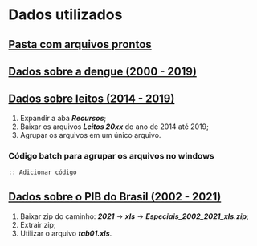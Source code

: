 
# Dados utilizados

## [Pasta com arquivos prontos](https://drive.google.com/drive/folders/1kFDYWXZu2kvP17e8iDi5GEih5xzYjrWm?usp=sharing)

## [Dados sobre a dengue (2000 - 2019)](https://www.kaggle.com/datasets/raomuhammadsaeedali/brazil-dengue-dataset-2000-2019)

## [Dados sobre leitos (2014 - 2019)](https://dados.gov.br/dados/conjuntos-dados/hospitais-e-leitos)

1. Expandir a aba ***Recursos***;
2. Baixar os arquivos ***Leitos 20xx*** do ano de 2014 até 2019;
3. Agrupar os arquivos em um único arquivo.

### Código batch para agrupar os arquivos no windows

```batch
:: Adicionar código
```

## [Dados sobre o PIB do Brasil (2002 - 2021)](https://www.ibge.gov.br/estatisticas/economicas/contas-nacionais/9054-contas-regionais-do-brasil.html?=&t=downloads)

1. Baixar zip do caminho: ***2021***  &rarr; ***xls*** &rarr; ***Especiais_2002_2021_xls.zip***;
2. Extrair zip;
3. Utilizar o arquivo ***tab01.xls***.